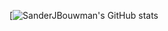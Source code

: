 [![SanderJBouwman's GitHub stats](https://github-readme-stats.vercel.app/api?username=SanderJBouwman&theme=transparen)
